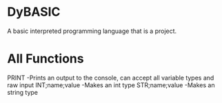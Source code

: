 # DyBASIC
A basic interpreted programming language that is a project.

# All Functions
PRINT
  -Prints an output to the console, can accept all variable types and raw input
INT;name;value
 -Makes an int type
STR;name;value
  -Makes an string type
  
